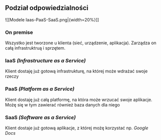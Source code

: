 ## Podział odpowiedzialności
![[Modele Iaas-PaaS-SaaS.png|{width=20%}]]


### On premise
Wszystko jest tworzone u klienta (sieć, urządzenie, aplikacja). Zarządza on całą infrastruktruą i sprzętem.
<br> 

### IaaS *(Infrastructure as a Service)*
Klient dostaję już gotową infrastrukturę, na której może wdrażać swoje rzeczy
<br>

### PaaS *(Platform as a Service)*
Klient dostaję już całą platformę, na która może wrzucać swoje aplikacje. Możę się w tym zawierać również baza danych dla niego
<br> 

### SaaS *(Software as a Service)*
Klient dostaje już gotową aplikacje, z której możę korzystać np. *Google Docs*

